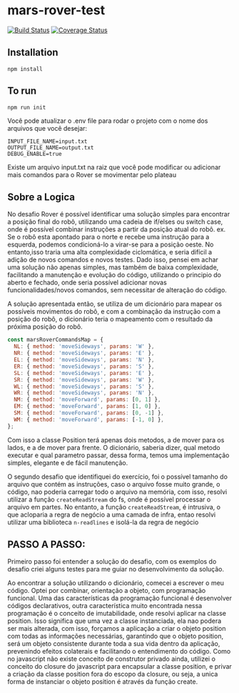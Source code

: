 # mars-rover-test

[![Build Status][travis-image]][travis-url]
[![Coverage Status][coveralls-image]][coveralls-url]

## Installation

```
npm install
```

## To run

```
npm run init
```

Você pode atualizar o .env file para rodar o projeto com o nome dos arquivos que você desejar:

```env
INPUT_FILE_NAME=input.txt
OUTPUT_FILE_NAME=output.txt
DEBUG_ENABLE=true
```
Existe um arquivo input.txt na raiz que você pode modificar ou adicionar mais comandos para o Rover se movimentar pelo plateau

## Sobre a Logica

No desafio Rover é possível identificar uma solução simples para encontrar a posição final do robô, utilizando uma cadeia de if/elses ou switch case, onde é possível combinar instruções a partir da posição atual do robô. ex. Se o robô esta apontado para o norte e recebe uma instrução para a esquerda, podemos condicioná-lo a virar-se para a posição oeste. No entanto,isso traria uma alta complexidade ciclomática, e seria difícil a adição de novos comandos e novos testes. Dado isso, pensei em achar uma solução não apenas simples, mas também de baixa complexidade, facilitando a manutenção e evolução do código, utilizando o principio do aberto e fechado, onde seria possível adicionar novas funcionalidades/novos comandos, sem necessitar de alteração do código.

A solução apresentada então, se utiliza de um dicionário para mapear os possíveis movimentos do robô, e com a combinação da instrução com a posição do robô, o dicionário teria o mapeamento com o resultado da próxima posição do robô.

```js
const marsRoverCommandsMap = {
  NL: { method: 'moveSideways', params: 'W' },
  NR: { method: 'moveSideways', params: 'E' },
  EL: { method: 'moveSideways', params: 'N' },
  ER: { method: 'moveSideways', params: 'S' },
  SL: { method: 'moveSideways', params: 'E' },
  SR: { method: 'moveSideways', params: 'W' },
  WL: { method: 'moveSideways', params: 'S' },
  WR: { method: 'moveSideways', params: 'N' },
  NM: { method: 'moveForward', params: [0, 1] },
  EM: { method: 'moveForward', params: [1, 0] },
  SM: { method: 'moveForward', params: [0, -1] },
  WM: { method: 'moveForward', params: [-1, 0] },
};
```

Com isso a classe Position terá apenas dois metodos, a de mover para os lados, e a de mover para frente. O dicionário, saberia dizer, qual metodo executar e qual parametro passar, dessa forma, temos uma implementação simples, elegante e de fácil manutenção.

O segundo desafio que identifiquei do exercício, foi o possível tamanho do arquivo que contém as instruções, caso o arquivo fosse muito grande, o código, nao poderia carregar todo o arquivo na memória, com isso, resolvi utilizar a função `createReadStream` do fs, onde é possível processar o arquivo em partes. No entanto, a função `createReadStream`, é intrusiva, o que acloparia a regra de negócio a uma camada de infra, entao resolvi utilizar uma biblioteca `n-readlines` e isolá-la da regra de negócio

## PASSO A PASSO:

Primeiro passo foi entender a solução do desafio, com os exemplos do desafio criei alguns testes para me guiar no desenvolvimento da solução.

Ao encontrar a solução utilizando o dicionário, comecei a escrever o meu código. Optei por combinar, orientação a objeto, com programação funcional. Uma das características da programação funcional é desenvolver códigos declarativos, outra característica muito encontrada nessa programação é o conceito de imutabilidade, onde resolvi aplicar na classe position. Isso significa que uma vez a classe instanciada, ela nao podera ser mais alterada, com isso, forçamos a aplicação a criar o objeto position com todas as informações necessárias, garantindo que o objeto position, será um objeto consistente durante toda a sua vida dentro da aplicação, prevenindo efeitos colaterais e facilitando o entendimento do código. Como no javascript não existe conceito de construtor privado ainda, utilizei o conceito do closure do javascript para encapsular a classe position, e privar a criação da classe position fora do escopo da closure, ou seja, a unica forma de instanciar o objeto position é através da função create.

[travis-image]: https://travis-ci.com/MozartLino/mars-rover-test.svg?token=aJRRfnEXpnSoXxWf96zv&branch=main
[travis-url]: https://travis-ci.com/github/MozartLino/mars-rover-test
[coveralls-image]: https://coveralls.io/repos/github/MozartLino/mars-rover-test/badge.svg?YaZTlmvpKXPgs5JHPqXqYcXZFHInLEjJo?branch=main
[coveralls-url]: https://coveralls.io/github/MozartLino/mars-rover-test?branch=main
